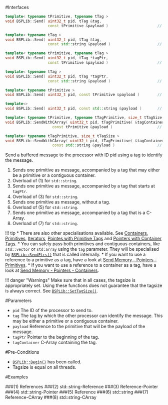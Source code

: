 #Interfaces

```cpp
template< typename tPrimitive, typename tTag >
void BSPLib::Send( uint32_t pid, tTag &tag,
                   const tPrimitive &payload )                      // (1) References

template< typename tTag >
void BSPLib::Send( uint32_t pid, tTag &tag, 
                   const std::string &payload )                     // (2) std::string-Reference

template< typename tPrimitive, typename tTag >
void BSPLib::Send( uint32_t pid, tTag *tagPtr, 
                   const tPrimitive &payload )                      // (3) Reference-Pointer

template< typename tTag >
void BSPLib::Send( uint32_t pid, tTag *tagPtr,
                   const std::string &payload )                     // (4) std::string-Pointer

template< typename tPrimitive >
void BSPLib::Send( uint32_t pid, const tPrimitive &payload )        // (5) Reference

template<>
void BSPLib::Send( uint32_t pid, const std::string &payload )       // (6) std::string

template< typename tPrimitive, typename tTagPrimitive, size_t tTagSize >
void BSPLib::SendWithCArray( uint32_t pid, tTagPrimitive( &tagContainer )[tTagSize],
                     const tPrimitive &payload )                    // (7) Reference-CArray

template< typename tTagPrimitive, size_t tTagSize >
void BSPLib::SendWithCArray( uint32_t pid, tTagPrimitive( &tagContainer )[tTagSize],
                     const std::string &payload )                   // (8) std::string-CArray
```

Send a buffered message to the processor with ID pid using a tag to identify the message.

1. Sends one primitive as message, accompanied by a tag that may either be a primitive or a contiguous container.
2. Overload of (1) for `std::string`.
3. Sends one primitive as message, accompanied by a tag that starts at `tagPtr`.
4. Overload of (3) for `std::string`.
5. Sends one primitive as message, without a tag.
6. Overload of (5) for `std::string`.
7. Sends one primitive as message, accompanied by a tag that is a C-Array.
8. Overload of (7) for `std::string`.

!!! tip
    * There are also other specialisations available. See
      [Containers](sendContainer.md), [Primitives](sendPrimitive.md), [Iterators](sendIterator.md),
      [Pointes with Primitive Tags](sendPtrs.md) and [Pointers with Container Tags](sendPtrs.md).
    * You can safely pass both primitives and contiguous containers, like `std::vector`
      or `std:array` using the `tag` parameter. They will be specialised by 
      [`BSPLib::SendPtrs()`](sendPtrs.md) that is called internally.
    * If you want to use a reference to a primitive as a tag, have a look at
      [Send Memory - Pointers - Primitives](sendPtrs.md).
    * If you want to use a reference to a container as a tag, have a look at
      [Send Memory - Pointers - Containers](sendTagContainer.md).

!!! danger "Warnings"
    Make sure that in all cases, the tagsize is appropriately set. Using these functions does not guarantee that the tagsize
    is always correct. See [`BSPLib::SetTagSize()`](../messagingutil/settagsize.md).
    
#Parameters

* `pid` The ID of the processor to send to.
* `tag` The tag by which the other processor can identify the message. This may be either a primitive or a contiguous container.
* `payload` Reference to the primitive that will be the payload of the message.
* `tagPtr` Pointer to the beginning of the tag.
* `tagContainer` C-Array containing the tag.

#Pre-Conditions
* [`BSPLib::Begin()`](../logic/begin.md) has been called.
* Tagsize is equal on all threads.
  
#Examples

###(1) References
###(2) std::string-Reference
###(3) Reference-Pointer
###(4) std::string-Pointer
###(5) Reference
###(6) std::string
###(7) Reference-CArray
###(8) std::string-CArray